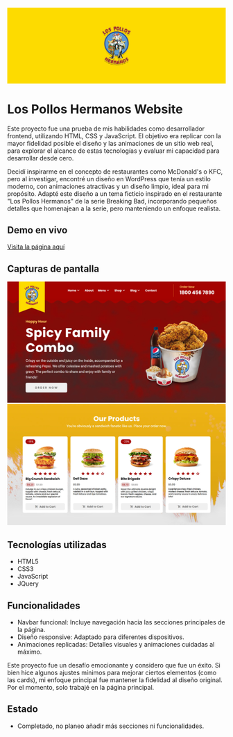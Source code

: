 ![](https://github.com/EmmaLCruz/los-pollos-hermanos-website/blob/main/img/pollos-hermanos-banner.jpg)
# Los Pollos Hermanos Website

Este proyecto fue una prueba de mis habilidades como desarrollador frontend, utilizando HTML, CSS y JavaScript. El objetivo era replicar con la mayor fidelidad posible el diseño y las animaciones de un sitio web real, para explorar el alcance de estas tecnologías y evaluar mi capacidad para desarrollar desde cero.

Decidí inspirarme en el concepto de restaurantes como McDonald's o KFC, pero al investigar, encontré un diseño en WordPress que tenía un estilo moderno, con animaciones atractivas y un diseño limpio, ideal para mi propósito. Adapté este diseño a un tema ficticio inspirado en el restaurante "Los Pollos Hermanos" de la serie Breaking Bad, incorporando pequeños detalles que homenajean a la serie, pero manteniendo un enfoque realista.

## Demo en vivo
[Visita la página aquí](https://emmalcruz.github.io/los-pollos-hermanos-website/)

## Capturas de pantalla
![Vista principal](https://github.com/EmmaLCruz/los-pollos-hermanos-website/blob/main/img/hero-banner.jpg)
![](https://github.com/EmmaLCruz/los-pollos-hermanos-website/blob/main/img/products-banner.jpg)

## Tecnologías utilizadas
- HTML5
- CSS3
- JavaScript
- JQuery

## Funcionalidades
- Navbar funcional: Incluye navegación hacia las secciones principales de la página.
- Diseño responsive: Adaptado para diferentes dispositivos.
- Animaciones replicadas: Detalles visuales y animaciones cuidadas al máximo.

Este proyecto fue un desafío emocionante y considero que fue un éxito. Si bien hice algunos ajustes mínimos para mejorar ciertos elementos (como las cards), mi enfoque principal fue mantener la fidelidad al diseño original. Por el momento, solo trabajé en la página principal.

## Estado
- Completado, no planeo añadir más secciones ni funcionalidades.
